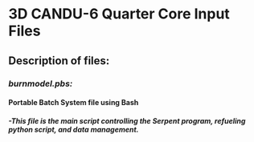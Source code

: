 # 3D CANDU-6 Quarter Core Input Files

## Description of files:

### _burnmodel.pbs:_
#### Portable Batch System file using Bash
##### -This file is the main script controlling the Serpent program, refueling python script, and data management.
